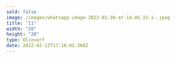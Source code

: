 ```yaml
---
sold: false
image: /images/whatsapp-image-2022-01-30-at-14.05.15-1-.jpeg
title: "11"
width: "20"
height: "20"
type: Olieverf
date: 2022-02-12T17:18:02.268Z
---
```

